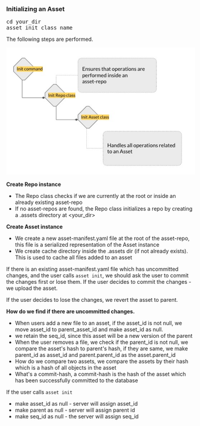 ### Initializing an Asset

<pre class="code">
cd your_dir
asset init class_name
</pre>

The following steps are performed.

![asset-init](imgs/asset_init.jpg)


**Create Repo instance**

- The Repo class checks if we are currently at the root or inside an already existing asset-repo
- If no asset-repos are found, the Repo class initializes a repo by creating a .assets directory at <your_dir>

**Create Asset instance**

- We create a new asset-manifest.yaml file at the root of the asset-repo, this file is a serialized representation of the Asset instance
- We create cache directory inside the .assets dir (if not already exists). This is used to cache all files added to an asset

If there is an existing asset-manifest.yaml file which has uncommitted changes, and the user calls ```asset init```, we should ask the user to commit
the changes first or lose them. If the user decides to commit the changes - we upload the asset.

If the user decides to lose the changes, we revert the asset to parent.

**How do we find if there are uncommitted changes.**

- When users add a new file to an asset, if the asset_id is not null, we move asset_id to parent_asset_id and make asset_id as null.
- we retain the seq_id, since this asset will be a new version of the parent
- When the user removes a file, we check if the parent_id is not null, we compare the asset's hash to parent's hash, if they are same,
  we make parent_id as asset_id and parent.parent_id as the asset.parent_id
- How do we compare two assets, we compare the assets by their hash which is a hash of all objects in the asset
- What's a commit-hash, a commit-hash is the hash of the asset which has been successfully committed to the database

If the user calls ```asset init```

- make asset_id as null - server will assign asset_id
- make parent as null - server will assign parent id
- make seq_id as null - the server will assign seq_id